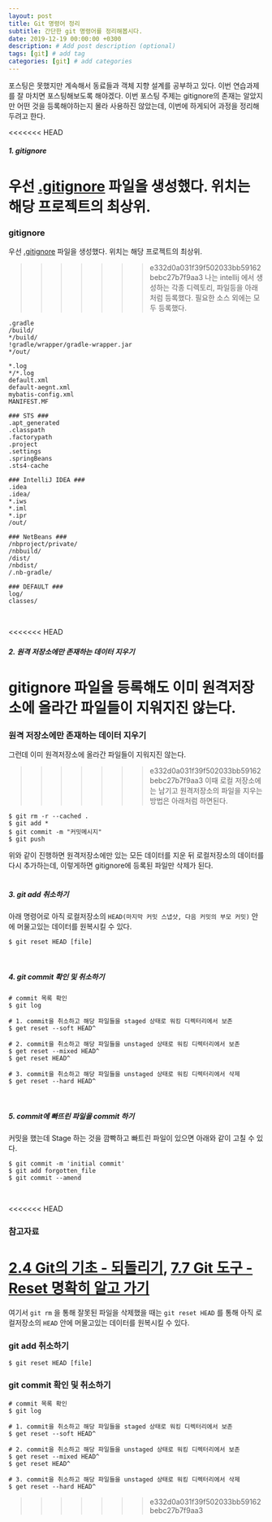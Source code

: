 ```yaml
---
layout: post
title: Git 명령어 정리
subtitle: 간단한 git 명령어를 정리해봅시다.
date: 2019-12-19 00:00:00 +0300
description: # Add post description (optional)
tags: [git] # add tag
categories: [git] # add categories
---
```


포스팅은 못했지만 계속해서 동료들과 객체 지향 설계를 공부하고 있다. 이번 연습과제를 잘 마치면 포스팅해보도록 해야겠다. 이번 포스팅 주제는 gitignore의 존재는 알았지만 어떤 것을 등록해야하는지 몰라 사용하진 않았는데, 이번에 하게되어 과정을 정리해두려고 한다.<br>

<<<<<<< HEAD
##### 1. gitignore  
우선 [.gitignore](https://git-scm.com/docs/gitignore) 파일을 생성했다. 위치는 해당 프로젝트의 최상위.  
=======
 ### gitignore  
우선 [.gitignore](https://git-scm.com/docs/gitignore) 파일을 생성했다. 위치는 해당 프로젝트의 최상위.<br>
>>>>>>> e332d0a031f39f502033bb59162bebc27b7f9aa3
나는 intellij 에서 생성하는 각종 디렉토리, 파일등을 아래처럼 등록했다. 필요한 소스 외에는 모두 등록했다.

```
.gradle
/build/
*/build/
!gradle/wrapper/gradle-wrapper.jar
*/out/

*.log
*/*.log
default.xml
default-aegnt.xml
mybatis-config.xml
MANIFEST.MF

### STS ###
.apt_generated
.classpath
.factorypath
.project
.settings
.springBeans
.sts4-cache

### IntelliJ IDEA ###
.idea
.idea/
*.iws
*.iml
*.ipr
/out/

### NetBeans ###
/nbproject/private/
/nbbuild/
/dist/
/nbdist/
/.nb-gradle/

### DEFAULT ###
log/
classes/
```
<br>

<<<<<<< HEAD
##### 2. 원격 저장소에만 존재하는 데이터 지우기  
gitignore 파일을 등록해도 이미 원격저장소에 올라간 파일들이 지워지진 않는다.<br>
=======
### 원격 저장소에만 존재하는 데이터 지우기
그런데 이미 원격저장소에 올라간 파일들이 지워지진 않는다.<br>
>>>>>>> e332d0a031f39f502033bb59162bebc27b7f9aa3
이때 로컬 저장소에는 남기고 원격저장소의 파일을 지우는 방법은 아래처럼 하면된다.<br>
```
$ git rm -r --cached .
$ git add *
$ git commit -m "커밋메시지"
$ git push 
```
위와 같이 진행하면 원격저장소에만 있는 모든 데이터를 지운 뒤 로컬저장소의 데이터를 다시 추가하는데, 이렇게하면 gitignore에 등록된 파일만 삭제가 된다.<br>
<br>

##### 3. git add 취소하기  
아래 명령어로 아직 로컬저장소의 `HEAD(마지막 커밋 스냅샷, 다음 커밋의 부모 커밋)` 안에 머물고있는 데이터를 원복시킬 수 있다.  
```
$ git reset HEAD [file]
```
<br>

##### 4. git commit 확인 및 취소하기  
```
# commit 목록 확인
$ git log

# 1. commit을 취소하고 해당 파일들을 staged 상태로 워킹 디렉터리에서 보존
$ get reset --soft HEAD^

# 2. commit을 취소하고 해당 파일들을 unstaged 상태로 워킹 디렉터리에서 보존
$ get reset --mixed HEAD^
$ get reset HEAD^

# 3. commit을 취소하고 해당 파일들을 unstaged 상태로 워킹 디렉터리에서 삭제
$ get reset --hard HEAD^
```
<br>

##### 5. commit에 빠뜨린 파일을 commit 하기  
커밋을 했는데 Stage 하는 것을 깜빡하고 빠트린 파일이 있으면 아래와 같이 고칠 수 있다.
```
$ git commit -m 'initial commit'
$ git add forgotten_file
$ git commit --amend
```
<br>

<<<<<<< HEAD
### 참고자료
[2.4 Git의 기초 - 되돌리기](https://git-scm.com/book/ko/v2/Git%EC%9D%98-%EA%B8%B0%EC%B4%88-%EB%90%98%EB%8F%8C%EB%A6%AC%EA%B8%B0), [7.7 Git 도구 - Reset 명확히 알고 가기](https://git-scm.com/book/ko/v2/Git-%EB%8F%84%EA%B5%AC-Reset-%EB%AA%85%ED%99%95%ED%9E%88-%EC%95%8C%EA%B3%A0-%EA%B0%80%EA%B8%B0#_git_reset)
=======
여기서 `git rm` 을 통해 잘못된 파일을 삭제했을 때는 `git reset HEAD` 를 통해 아직 로컬저장소의 `HEAD` 안에 머물고있는 데이터를 원복시킬 수 있다.  

### git add 취소하기
```
$ git reset HEAD [file]
```

### git commit 확인 및 취소하기
```
# commit 목록 확인
$ git log

# 1. commit을 취소하고 해당 파일들을 staged 상태로 워킹 디렉터리에서 보존
$ get reset --soft HEAD^

# 2. commit을 취소하고 해당 파일들을 unstaged 상태로 워킹 디렉터리에서 보존
$ get reset --mixed HEAD^
$ get reset HEAD^

# 3. commit을 취소하고 해당 파일들을 unstaged 상태로 워킹 디렉터리에서 삭제
$ get reset --hard HEAD^
```
>>>>>>> e332d0a031f39f502033bb59162bebc27b7f9aa3
